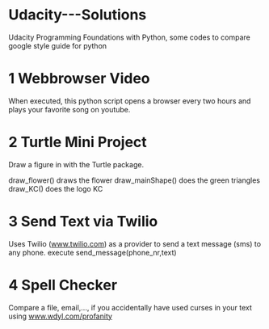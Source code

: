# Udacity---Solutions
Udacity Programming Foundations with Python, some codes to compare 
google style guide for python

1 Webbrowser Video
==================
When executed, this python script opens a browser every two hours and plays your favorite song on youtube.


2 Turtle Mini Project
======================
Draw a figure in with the Turtle package.

draw_flower() draws the flower
draw_mainShape() does the green triangles
draw_KC() does the logo KC


3 Send Text via Twilio
=======================
Uses Twilio (www.twilio.com) as a provider to send a text message (sms) to any phone.
execute send_message(phone_nr,text)

4 Spell Checker
===============
Compare a file, email,..., if you accidentally have used curses in your text using www.wdyl.com/profanity
